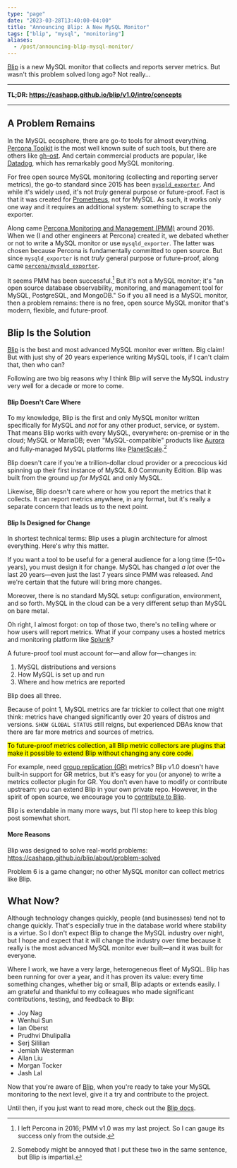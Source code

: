 ```yaml
---
type: "page"
date: "2023-03-28T13:40:00-04:00"
title: "Announcing Blip: A New MySQL Monitor"
tags: ["blip", "mysql", "monitoring"]
aliases:
  - /post/announcing-blip-mysql-monitor/
---
```


<a href="https://github.com/cashapp/blip" target="_blank">Blip</a> is a new MySQL monitor that collects and reports server metrics.
But wasn't this problem solved long ago?
Not really...

<!--more-->

---

**TL;DR: https://cashapp.github.io/blip/v1.0/intro/concepts**

---

## A Problem Remains

In the MySQL ecosphere, there are go-to tools for almost everything.
[Percona Toolkit](https://www.percona.com/software/database-tools/percona-toolkit) is the most well known suite of such tools, but there are others like [gh-ost](https://github.com/github/gh-ost).
And certain commercial products are popular, like [Datadog](https://www.datadoghq.com/), which has remarkably good MySQL monitoring.

For free open source MySQL monitoring (collecting and reporting server metrics), the go-to standard since 2015 has been [`mysqld_exporter`](https://github.com/prometheus/mysqld_exporter).
And while it's widely used, it's not _truly_ general purpose or future-proof.
Fact is that it was created for [Prometheus](https://prometheus.io/), not for MySQL.
As such, it works only one way and it requires an additional system: something to scrape the exporter.

Along came [Percona Monitoring and Management (PMM)](https://www.percona.com/software/database-tools/percona-monitoring-and-management) around 2016.
When we (I and other engineers at Percona) created it, we debated whether or not to write a MySQL monitor or use `mysqld_exporter`.
The latter was chosen because Percona is fundamentally committed to open source.
But since `mysqld_exporter` is not _truly_ general purpose or future-proof, along came [`percona/mysqld_exporter`](https://github.com/percona/mysqld_exporter).

It seems PMM has been successful.[^1]
But it's not a MySQL monitor; it's "an open source database observability, monitoring, and management tool for MySQL, PostgreSQL, and MongoDB."
So if you all need is a MySQL monitor, then a problem remains: there is no free, open source MySQL monitor that's modern, flexible, and future-proof.

[^1]: I left Percona in 2016; PMM v1.0 was my last project. So I can gauge its success only from the outside.

## Blip Is the Solution

<a href="https://github.com/cashapp/blip" target="_blank">Blip</a> is the best and most advanced MySQL monitor ever written.
Big claim!
But with just shy of 20 years experience writing MySQL tools, if I can't claim that, then who can?

Following are two big reasons why I think Blip will serve the MySQL industry very well for a decade or more to come.

#### Blip Doesn't Care Where

To my knowledge, Blip is the first and only MySQL monitor written specifically for MySQL and _not_ for any other product, service, or system.
That means Blip works with every MySQL, everywhere: on-premise or in the cloud; MySQL or MariaDB; even "MySQL-compatible" products like [Aurora](https://aws.amazon.com/rds/aurora/) and fully-managed MySQL platforms like [PlanetScale](https://planetscale.com/).[^2]

[^2]: Somebody might be annoyed that I put these two in the same sentence, but Blip is impartial.

Blip doesn't care if you're a trillion-dollar cloud provider or a precocious kid spinning up their first instance of MySQL 8.0 Community Edition.
Blip was built from the ground up _for MySQL_ and only MySQL.

Likewise, Blip doesn't care where or how you report the metrics that it collects.
It can report metrics anywhere, in any format, but it's really a separate concern that leads us to the next point.

#### Blip Is Designed for Change

In shortest technical terms: Blip uses a plugin architecture for almost everything.
Here's why this matter.

If you want a tool to be useful for a general audience for a long time (5&ndash;10+ years), you must design it for change.
MySQL has changed _a lot_ over the last 20 years&mdash;even just the last 7 years since PMM was released.
And we're certain that the future will bring more changes.

Moreover, there is no standard MySQL setup: configuration, environment, and so forth.
MySQL in the cloud can be a very different setup than MySQL on bare metal.

Oh right, I almost forgot: on top of those two, there's no telling where or how users will report metrics.
What if your company uses a hosted metrics and monitoring platform like [Splunk](https://www.splunk.com/)?

A future-proof tool must account for&mdash;and allow for&mdash;changes in:

1. MySQL distributions and versions
1. How MySQL is set up and run
1. Where and how metrics are reported

Blip does all three.

Because of point 1, MySQL metrics are far trickier to collect that one might think: metrics have changed significantly over 20 years of distros and versions.
`SHOW GLOBAL STATUS` still reigns, but experienced DBAs know that there are far more metrics and sources of metrics.

<mark>To future-proof metrics collection, all Blip metric collectors are plugins that make it possible to extend Blip without changing any core code.</mark>

For example, need [group replication (GR)](https://dev.mysql.com/blog-archive/mysql-group-replication-a-quick-start-guide/) metrics?
Blip v1.0 doesn't have built-in support for GR metrics, but it's easy for you (or anyone) to write a metrics collector plugin for GR.
You don't even have to modify or contribute upstream: you can extend Blip in your own private repo.
However, in the spirit of open source, we encourage you to [contribute to Blip](https://github.com/cashapp/blip/blob/main/CONTRIBUTING.md).

Blip is extendable in many more ways, but I'll stop here to keep this blog post somewhat short.

#### More Reasons

Blip was designed to solve real-world problems: https://cashapp.github.io/blip/about/problem-solved

Problem 6 is a game changer; no other MySQL monitor can collect metrics like Blip.

## What Now?

Although technology changes quickly, people (and businesses) tend not to change quickly.
That's especially true in the database world where stability is a virtue.
So I don't expect Blip to change the MySQL industry over night, but I hope and expect that it will change the industry over time because it really is the most advanced MySQL monitor ever built&mdash;and it was built for everyone.

Where I work, we have a very large, heterogeneous fleet of MySQL.
Blip has been running for over a year, and it has proven its value: every time something changes, whether big or small, Blip adapts or extends easily.
I am grateful and thankful to my colleagues who made significant contributions, testing, and feedback to Blip:

* Joy Nag
* Wenhui Sun
* Ian Oberst
* Prudhvi Dhulipalla
* Serj Sililian
* Jemiah Westerman
* Allan Liu
* Morgan Tocker
* Jash Lal

Now that you're aware of <a href="https://github.com/cashapp/blip" target="_blank">Blip</a>, when you're ready to take your MySQL monitoring to the next level, give it a try and contribute to the project.

Until then, if you just want to read more, check out the <a href="https://cashapp.github.io/blip/" target="_blank">Blip docs</a>.
